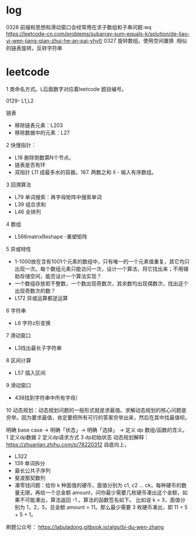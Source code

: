 # log
0328 前缀和思想和滑动窗口会经常用在求子数组和子串问题:wq
https://leetcode-cn.com/problems/subarray-sum-equals-k/solution/de-liao-yi-wen-jiang-qian-zhui-he-an-pai-yhyf/
0327 旋转数组。使用空间置换  .相似的链表旋转。反转字符串


# leetcode

1 类命名方式。L后面数字对应着leetcode 题目编号。

0129- L1,L2

链表
- 移除链表元素：L203
- 移除数据中的元素：L27

2 快慢指针：
 - L18 删除倒数第N个节点。
 - 链表是否有环
 - 双指针 L11 成最多水的容器。167. 两数之和 II - 输入有序数组。  

3 回溯算法
 - L79 单词搜索：再字母矩阵中搜索单词
 - L39 组合求和
 - L46 全排列
 
4 数组
 -  L566matrixReshape -重塑矩阵
  
5 异或特性
 - 1-1000放在含有1001个元素的数组中，只有唯一的一个元素值重复，其它均只出现一次。每个数组元素只能访问一次，设计一个算法，将它找出来；不用辅助存储空间，能否设计一个算法实现？
 - 一个数组存放若干整数，一个数出现奇数次，其余数均出现偶数次，找出这个出现奇数次的数？
 - L172 异或运算都逆运算
 

 6 字符串
 - L6 字符z形变换

7  滑动窗口
 - L3找出最长子字符串

8 区间计算
 - L57 插入区间

9 滑动窗口
 - 438找到字符串中所有字母）
 
10 动态规划：动态规划问题的一般形式就是求最值。求解动态规划的核心问题是穷举。因为要求最值，肯定要把所有可行的答案穷举出来，然后在其中找最值呗。

明确 base case -> 明确「状态」-> 明确「选择」 -> 定义 dp 数组/函数的含义。
1  定义dp数据
2 定义dp请求方式
3 dp初始状态
动态规划解释：https://zhuanlan.zhihu.com/p/78220312
自底向上，
 - L322
 - 139 单词拆分
 - 最长公共子序列
 - 斐波那契数列
 - 凑零钱问题：给你 k 种面值的硬币，面值分别为 c1, c2 ... ck，每种硬币的数量无限，再给一个总金额 amount，问你最少需要几枚硬币凑出这个金额，如果不可能凑出，算法返回 -1 。算法的函数签名如下。
 比如说 k = 3，面值分别为 1，2，5，总金额 amount = 11。那么最少需要 3 枚硬币凑出，即 11 = 5 + 5 + 1。
 

刷题公众号：
https://labuladong.gitbook.io/algo/bi-du-wen-zhang